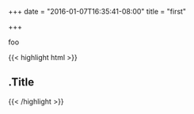+++
date = "2016-01-07T16:35:41-08:00"
title = "first"

+++

foo

{{< highlight html >}}
<section id="main">
  <div>
    <h1 id="title">.Title</h1>
  </div>
</section>
{{< /highlight >}}

